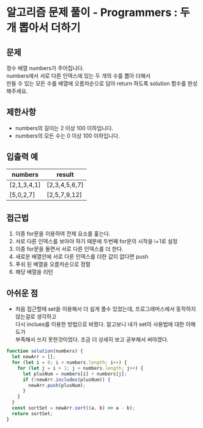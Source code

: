 # 알고리즘 문제 풀이 - Programmers : 두개 뽑아서 더하기
## 문제

정수 배열 numbers가 주어집니다. <br>
numbers에서 서로 다른 인덱스에 있는 두 개의 수를 뽑아 더해서 <br>
만들 수 있는 모든 수를 배열에 오름차순으로 담아 return 하도록 solution 함수를 완성해주세요.<br>

## 제한사항

- numbers의 길이는 2 이상 100 이하입니다. <br>
- numbers의 모든 수는 0 이상 100 이하입니다. <br>

## 입출력 예

| numbers     | result        |
| ----------- | ------------- |
| [2,1,3,4,1] | [2,3,4,5,6,7] |
| [5,0,2,7]   | [2,5,7,9,12]  |

## 접근법

1. 이중 for문을 이용하여 전체 요소를 훑는다. <br>
2. 서로 다른 인덱스를 보아야 하기 때문에 두번째 for문의 시작을 i+1로 설정 <br>
3. 이중 for문을 돌면서 서로 다른 인덱스를 더 한다.<br>
4. 새로운 배열안에 서로 다른 인덱스를 더한 값이 없다면 push <br>
5. 푸쉬 된 배열을 오름차순으로 정렬 <br>
6. 해당 배열을 리턴 <br>

## 아쉬운 점

- 처음 접근할때 set을 이용해서 더 쉽게 풀수 있었는데, 프로그래머스에서 동작하지 않는걸로 생각하고 <br>
  다시 inclues를 이용한 방법으로 바꿨다. 알고보니 내가 set의 사용법에 대한 이해도가 <br>
  부족해서 쓰지 못한것이었다. 조금 더 상세히 보고 공부해서 써야겠다. <br>

```js
function solution(numbers) {
  let newArr = [];
  for (let i = 0; i < numbers.length; i++) {
    for (let j = i + 1; j < numbers.length; j++) {
      let plusNum = numbers[i] + numbers[j];
      if (!newArr.includes(plusNum)) {
        newArr.push(plusNum);
      }
    }
  }
  const sortSet = newArr.sort((a, b) => a - b);
  return sortSet;
}
```
